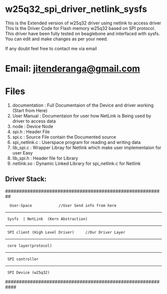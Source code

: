 # w25q32_spi_driver_netlink_sysfs
This is the Extended version of w25q32 driver using netlink to access driver
This Is the Driver Code for Flash memory w25q32 based on SPI protocol. This driver have been fully tested on beaglebone and interfaced with sysfs. You can edit and make changes as per your need.

If any doubt feel free to contact me via email
# Email: jitenderanga@gmail.com

# Files
1) documentation  : Full Documentaion of the Device and driver working (Start from Here)
2) User Manual    : Documentaion for user how NetLink is Being used by driver to access data
3) node           : Device Node 
4) spi.h          : Header File
5) spi.c          : Source File contain the Documented source
6) spi_netlink.c  : Userspace program for reading and writing data
7) lib_spi.c      : Wrapper Libray for Netlink which make user implementaion for user Easy
8) lib_spi.h      : Header file for Library
9) netlink.so     : Dynamic Linked Library for spi_netlink.c for Netlink

Driver Stack:
----------------
##########################################################

      User-Space			//User Send info from here

-------------------------

     Sysfs  | NetLink  (Kern Abstraction)

-------------------------

     SPI client (High Level Driver) 	//Our Driver Layer

-------------------------

     core layer(protocol)
 
-------------------------

     SPI controller
   
-------------------------

     SPI Device (w25q32)

############################################################

